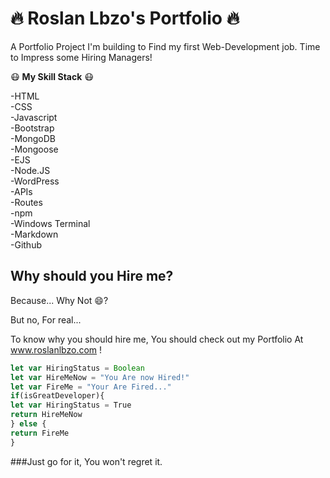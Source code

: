 # :fire: Roslan Lbzo's Portfolio :fire:
A Portfolio Project I'm building to Find my first Web-Development job.    Time to Impress some Hiring Managers!

:mask: **My Skill Stack** :mask:

-HTML   
-CSS    
-Javascript   
-Bootstrap    
-MongoDB    
-Mongoose   
-EJS    
-Node.JS    
-WordPress     
-APIs   
-Routes     
-npm    
-Windows Terminal   
-Markdown   
-Github   

## Why should you Hire me?
Because... Why Not :smile:?

But no, For real...

To know why you should hire me, You should check out my Portfolio At www.roslanlbzo.com !

```javascript
let var HiringStatus = Boolean
let var HireMeNow = "You Are now Hired!"
let var FireMe = "Your Are Fired..."
if(isGreatDeveloper){
let var HiringStatus = True
return HireMeNow
} else {
return FireMe
}
```

###Just go for it, You won't regret it.
